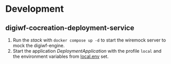 # Development

## digiwf-cocreation-deployment-service

1. Run the *stack* with `docker compose up -d` to start the wiremock server to mock the digiwf-engine.
2. Start the application *DeploymentApplication* with the profile `local` and the environment variables from [local.env](local.env) set.
